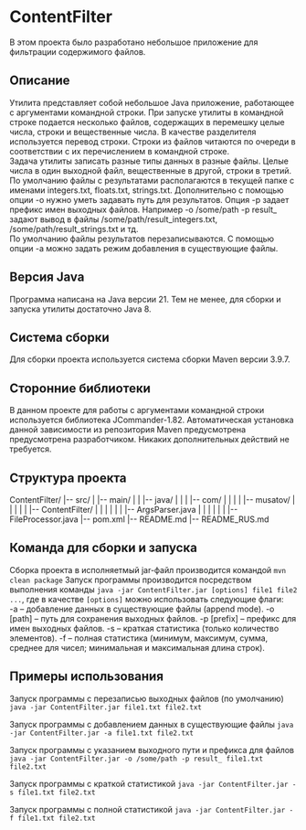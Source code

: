 # ContentFilter
В этом проекта было разработано небольшое приложение для фильтрации содержимого файлов.

## Описание 
Утилита представляет собой небольшое Java приложение, работающее с аргументами командной строки. При запуске утилиты в командной строке подается несколько файлов, содержащих в
перемешку целые числа, строки и вещественные числа. В качестве разделителя используется перевод строки. Строки из файлов читаются по очереди в соответствии с их перечислением в командной строке.  
Задача утилиты записать разные типы данных в разные файлы. Целые числа в один выходной файл, вещественные в другой, строки в третий. По умолчанию файлы с результатами располагаются в текущей папке с именами integers.txt, floats.txt, strings.txt. Дополнительно с помощью опции -o нужно уметь задавать путь для результатов. Опция -p
задает префикс имен выходных файлов. Например -o /some/path -p result_ задают вывод в файлы /some/path/result_integers.txt, /some/path/result_strings.txt и тд.  
По умолчанию файлы результатов перезаписываются. С помощью опции -a можно задать режим добавления в существующие файлы.

## Версия Java
Программа написана на Java версии 21. Тем не менее, для сборки и запуска утилиты достаточно Java 8.

## Система сборки
Для сборки проекта используется система сборки Maven версии 3.9.7.

## Сторонние библиотеки
В данном проекте для работы с аргументами командной строки используется библиотека JCommander-1.82. Автоматическая установка данной зависимости из репозитория Maven предусмотрена предусмотрена разработчиком. Никаких дополнительных действий не требуется.

## Структура проекта
ContentFilter/
|-- src/
|   |-- main/
|   |   |-- java/
|   |   |   |-- com/
|   |   |   |   |-- musatov/
|   |   |   |   |   |-- ContentFilter/
|   |   |   |   |   |   |-- ArgsParser.java
|   |   |   |   |   |   |-- FileProcessor.java
|-- pom.xml
|-- README.md
|-- README_RUS.md

## Команда для сборки и запуска
Сборка проекта в исполняетмый jar-файл производится командой `mvn clean package`
Запуск программы производится посредством выполнения команды `java -jar ContentFilter.jar [options] file1 file2 ...`, где в качестве `[options]` можно использовать следующие флаги:  
-a – добавление данных в существующие файлы (append mode).
-o [path] – путь для сохранения выходных файлов.
-p [prefix] – префикс для имен выходных файлов.
-s – краткая статистика (только количество элементов).
-f – полная статистика (минимум, максимум, сумма, среднее для чисел; минимальная и максимальная длина строк).


## Примеры использования
Запуск программы с перезаписью выходных файлов (по умолчанию)
`java -jar ContentFilter.jar file1.txt file2.txt`

Запуск программы с добавлением данных в существующие файлы
`java -jar ContentFilter.jar -a file1.txt file2.txt`

Запуск программы с указанием выходного пути и префикса для файлов
`java -jar ContentFilter.jar -o /some/path -p result_ file1.txt file2.txt`

Запуск программы с краткой статистикой
`java -jar ContentFilter.jar -s file1.txt file2.txt`

Запуск программы с полной статистикой
`java -jar ContentFilter.jar -f file1.txt file2.txt`